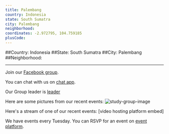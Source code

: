 ```yaml
---
title: Palembang
country: Indonesia
state: South Sumatra
city: Palembang
neighborhood: 
coordinates: -2.972795, 104.759185
plusCode:
---
```


##Country: Indonesia
##State: South Sumatra
##City: Palembang
##Neighborhood: 
*****
Join our [Facebook group](https://www.facebook.com/groups/free.code.camp.palembangsumsel/).

You can chat with us on [chat app]().

Our Group leader is [leader]()

Here are some pictures from our recent events:
![study-group-image]()

Here's a stream of one of our recent events:
[video hosting platform embed]

We have events every Tuesday. You can RSVP for an event on [event platform]().
